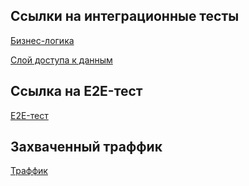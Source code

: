 ## Ссылки на интеграционные тесты

[Бизнес-логика](https://github.com/ilyasssklimov/bmstu_all/tree/sem_07/sem_07/WEB/labs/back/lib/business_logic/tests/src/int_test_service)

[Слой доступа к данным](https://github.com/ilyasssklimov/bmstu_all/tree/sem_07/sem_07/WEB/labs/back/lib/data_access_layer/tests/src/int_test_repository)

## Ссылка на E2E-тест

[E2E-тест](https://github.com/ilyasssklimov/bmstu_all/tree/sem_07/sem_07/WEB/labs/back/lib/data_transfer/tests/src/e2e_test)

## Захваченный траффик

[Траффик](https://github.com/ilyasssklimov/bmstu_all/tree/sem_07/sem_07/Testing/labs/lab_02/traffic)